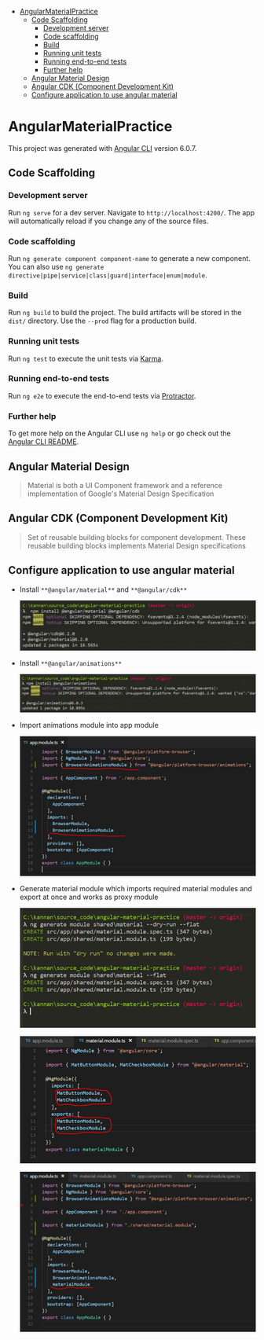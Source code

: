 <!-- TOC -->

- [AngularMaterialPractice](#angularmaterialpractice)
    - [Code Scaffolding](#code-scaffolding)
        - [Development server](#development-server)
        - [Code scaffolding](#code-scaffolding)
        - [Build](#build)
        - [Running unit tests](#running-unit-tests)
        - [Running end-to-end tests](#running-end-to-end-tests)
        - [Further help](#further-help)
    - [Angular Material Design](#angular-material-design)
    - [Angular CDK (Component Development Kit)](#angular-cdk-component-development-kit)
    - [Configure application to use angular material](#configure-application-to-use-angular-material)

<!-- /TOC -->

# AngularMaterialPractice

This project was generated with [Angular CLI](https://github.com/angular/angular-cli) version 6.0.7.

## Code Scaffolding

### Development server

Run `ng serve` for a dev server. Navigate to `http://localhost:4200/`. The app will automatically reload if you change any of the source files.

### Code scaffolding

Run `ng generate component component-name` to generate a new component. You can also use `ng generate directive|pipe|service|class|guard|interface|enum|module`.

### Build

Run `ng build` to build the project. The build artifacts will be stored in the `dist/` directory. Use the `--prod` flag for a production build.

### Running unit tests

Run `ng test` to execute the unit tests via [Karma](https://karma-runner.github.io).

### Running end-to-end tests

Run `ng e2e` to execute the end-to-end tests via [Protractor](http://www.protractortest.org/).

### Further help

To get more help on the Angular CLI use `ng help` or go check out the [Angular CLI README](https://github.com/angular/angular-cli/blob/master/README.md).

## Angular Material Design

>Material is both a UI Component framework and a reference implementation of Google's Material Design Specification

## Angular CDK (Component Development Kit)
 
> Set of reusable building blocks for component development. These reusable building blocks implements Material Design specifications

## Configure application to use angular material

* Install `**@angular/material**` and `**@angular/cdk**`

  ![@angular/material and @angular/cdk](readme_images/1.install_angular_material_and_angular_cdk.JPG "Installing @angular/material and @angular/cdk")

* Install `**@angular/animations**`

  ![@angular/material and @angular/cdk](readme_images/2.install_angular_animations.JPG "Installing @angular/material and @angular/cdk")

* Import animations module into app module

   ![Import animations module](readme_images/3.import_animations_module_in_app_module.JPG "Import animations module")

* Generate material module which imports required material modules and export at once and works as proxy module

  ![Generate new material module](readme_images\4.gnerate_a_module_which_imports_all_material_modules_and_exports_it_at_once.JPG "Generate new material module")

  ![Import necessary material modules and expl=ort them](readme_images/5.import_necessary_material_design_modules_and_explort_them.JPG "Import necessary material modules")

  ![Import material module in app module](readme_images/6.import_material_module_in_app_module.JPG "Import material module in app module")